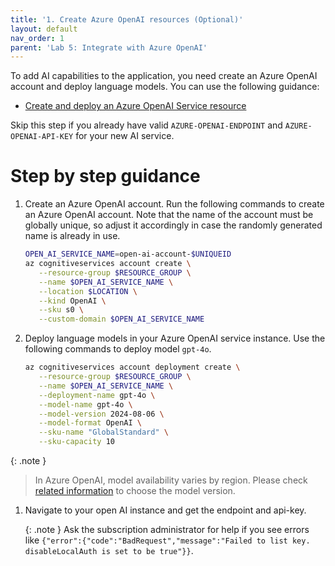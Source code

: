 ```yaml
---
title: '1. Create Azure OpenAI resources (Optional)'
layout: default
nav_order: 1
parent: 'Lab 5: Integrate with Azure OpenAI'
---
```


To add AI capabilities to the application, you need create an Azure OpenAI account and deploy language models. You can use the following guidance:
- [Create and deploy an Azure OpenAI Service resource](https://learn.microsoft.com/en-us/azure/ai-services/openai/how-to/create-resource)

Skip this step if you already have valid `AZURE-OPENAI-ENDPOINT` and `AZURE-OPENAI-API-KEY` for your new AI service.

# Step by step guidance

1. Create an Azure OpenAI account. Run the following commands to create an Azure OpenAI account. Note that the name of the account must be globally unique, so adjust it accordingly in case the randomly generated name is already in use.

   ```bash
   OPEN_AI_SERVICE_NAME=open-ai-account-$UNIQUEID
   az cognitiveservices account create \
      --resource-group $RESOURCE_GROUP \
      --name $OPEN_AI_SERVICE_NAME \
      --location $LOCATION \
      --kind OpenAI \
      --sku s0 \
      --custom-domain $OPEN_AI_SERVICE_NAME
   ```

1. Deploy language models in your Azure OpenAI service instance. Use the following commands to deploy model `gpt-4o`.

   ```bash
   az cognitiveservices account deployment create \
      --resource-group $RESOURCE_GROUP \
      --name $OPEN_AI_SERVICE_NAME \
      --deployment-name gpt-4o \
      --model-name gpt-4o \
      --model-version 2024-08-06 \
      --model-format OpenAI \
      --sku-name "GlobalStandard" \
      --sku-capacity 10
   ```

{: .note }
> In Azure OpenAI, model availability varies by region. Please check [related information](https://learn.microsoft.com/en-us/azure/ai-services/openai/concepts/models) to choose the model version.

1. Navigate to your open AI instance and get the endpoint and api-key.

   {: .note }
   Ask the subscription administrator for help if you see errors like `{"error":{"code":"BadRequest","message":"Failed to list key. disableLocalAuth is set to be true"}}`.
